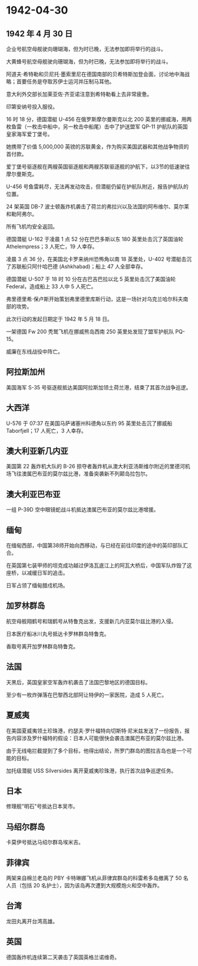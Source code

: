 # 1942-04-30

## 1942 年 4 月 30 日

企业号航空母舰驶向珊瑚海，但为时已晚，无法参加即将举行的战斗。

大黄蜂号航空母舰驶向珊瑚海，但为时已晚，无法参加即将举行的战斗。

阿道夫·希特勒和贝尼托·墨索里尼在德国南部的贝希特斯加登会面，讨论地中海战略；首要任务是夺取苏伊士运河并压制马耳他。

意大利外交部长加莱亚佐·齐亚诺注意到希特勒看上去非常疲惫。

印第安纳号投入服役。

16 时 18 分，德国潜艇 U-456 在俄罗斯摩尔曼斯克以北 200
英里的挪威海，用两枚鱼雷（一枚击中船中，另一枚击中船尾）击中了护送盟军
QP-11 护航队的英国皇家海军爱丁堡号。

她携带了价值 5,000,000
英镑的苏联黄金，作为购买美国武器和其他战争物资的首付款。

爱丁堡号驱逐舰在两艘英国驱逐舰和两艘苏联驱逐舰的护航下，以3节的低速驶往摩尔曼斯克。

U-456
号鱼雷耗尽，无法再发动攻击，但潜艇仍留在护航队附近，报告护航队的位置。

24 架英国 DB-7
波士顿轰炸机袭击了荷兰的弗拉兴以及法国的阿布维尔、莫尔莱和勒阿弗尔。

所有飞机均安全返回。

德国潜艇 U-162 于凌晨 1 点 52 分在巴巴多斯以东 180 英里处击沉了英国油轮
Athelempress；3 人死亡，19 人幸存。

凌晨 3 点 36 分，在美国北卡罗来纳州恐怖角以南 18 英里处，U-402
号潜艇击沉了苏联船只阿什哈巴德 (Ashkhabad)；船上 47 人全部幸存。

德国潜艇 U-507 于 18 时 10 分在古巴吉巴拉以北 5 英里处击沉了美国油轮
Federal，造成船上 33 人中 5 人死亡。

弗里德里希·保卢斯开始策划弗里德里库斯行动，这是一场针对乌克兰哈尔科夫南部的攻势。

此次行动的发起日期定于 1942 年 5 月 18 日。

一架德国 Fw 200 秃鹫飞机在挪威熊岛西南 250 英里处发现了盟军护航队
PQ-15。

威廉在东线战役中阵亡。

## 阿拉斯加州

美国海军 S-35 号驱逐舰抵达美国阿拉斯加领土荷兰港，结束了其首次战争巡逻。

## 大西洋

U-576 于 07:37 在美国马萨诸塞州科德角以东约 95 英里处击沉了挪威船
Taborfjell；17 人死亡，3 人幸存。

## 澳大利亚新几内亚

美国第 22 轰炸机大队的 B-26
掠夺者轰炸机从澳大利亚汤斯维尔附近的里德河机场飞往澳属巴布亚的莫尔兹比港，准备突袭新不列颠岛拉包尔。

## 澳大利亚巴布亚

一组 P-39D 空中眼镜蛇战斗机抵达澳属巴布亚的莫尔兹比港增援。

## 缅甸

在缅甸西部，中国第38师开始向西移动，与已经在前往印度的途中的英印部队汇合。

在英国第七装甲师的坦克成功越过伊洛瓦底江上的阿瓦大桥后，中国军队炸毁了这座桥，以减缓日军的追击。

日军占领了缅甸腊戍机场。

## 加罗林群岛

航空母舰翔鹤号和瑞鹤号从特鲁克出发，支援新几内亚莫尔兹比港的入侵。

日本医疗船冰川丸号抵达卡罗林群岛特鲁克。

香取号离开加罗林群岛特鲁克。

## 法国

天黑后，英国皇家空军轰炸机袭击了法国巴黎地区的德国目标。

至少有一枚炸弹落在巴黎西北部阿让特伊的一家医院，造成 5 人死亡。

## 夏威夷

在美国夏威夷领土珍珠港，约瑟夫·罗什福特向切斯特·尼米兹发送了一份报告，报告内容涉及罗什福特的假设：日本人可能很快会袭击澳属巴布亚的莫尔兹比港。

由于无线电拦截提到了多个目标，他得出结论，所罗门群岛的图拉吉岛也是一个可能的目标。

加托级潜艇 USS Silversides 离开夏威夷珍珠港，执行首次战争巡逻任务。

## 日本

修理舰"明石"号抵达日本吴市。

## 马绍尔群岛

卡莫伊号抵达马绍尔群岛埃米吉。

## 菲律宾

两架来自棉兰老岛的 PBY 卡特琳娜飞机从菲律宾群岛的科雷希多岛撤离了 50
名人员（包括 20 名护士），因为该岛再次遭到大规模炮火和空中轰炸。

## 台湾

龙田丸离开台湾高雄。

## 英国

德国轰炸机连续第二天袭击了英国英格兰诺维奇。



